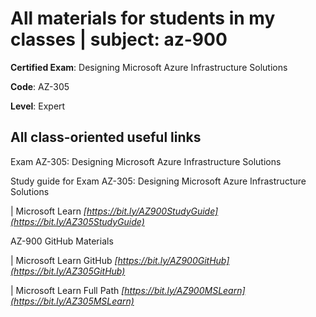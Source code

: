 # All materials for students in my classes | subject: az-900

**Certified Exam**: Designing Microsoft Azure Infrastructure Solutions

**Code**: AZ-305

**Level**: Expert

## All class-oriented useful links
Exam AZ-305: Designing Microsoft Azure Infrastructure Solutions

Study guide for Exam AZ-305: Designing Microsoft Azure Infrastructure Solutions

| Microsoft Learn
_[https://bit.ly/AZ900StudyGuide](https://bit.ly/AZ305StudyGuide)_

AZ-900 GitHub Materials

| Microsoft Learn GitHub
_[https://bit.ly/AZ900GitHub](https://bit.ly/AZ305GitHub)_


| Microsoft Learn Full Path
_[https://bit.ly/AZ900MSLearn](https://bit.ly/AZ305MSLearn)_
